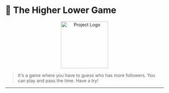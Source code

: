 # 🌟 The Higher Lower Game

<p align="center">
  <img src="https://cdn.pixabay.com/photo/2023/02/18/21/30/puppy-7798719_1280.png" alt="Project Logo" width="150">
</p>

> It's a game where you have to guess who has more followers. You can play and pass the time. Have a try!

---

